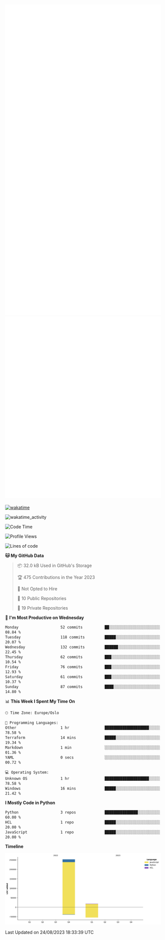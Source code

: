 ![Metrics](/metrics.svg)![Additional metrics](metrics.additional.svg)
----------------------------------------------------------------------------------------------------------------------------------------------------

[![wakatime](https://wakatime.com/badge/user/139c3dc8-b99d-475a-b6b4-e7663d03add8.svg)](https://wakatime.com/@139c3dc8-b99d-475a-b6b4-e7663d03add8)

![wakatime_activity](https://wakatime.com/share/@merca/d0fb6363-0f77-40ae-9525-9b9347ed2e36.svg)

<!--START_SECTION:waka-->
![Code Time](http://img.shields.io/badge/Code%20Time-6%2C743%20hrs%2044%20mins-blue)

![Profile Views](http://img.shields.io/badge/Profile%20Views-0-blue)

![Lines of code](https://img.shields.io/badge/From%20Hello%20World%20I%27ve%20Written-270.4%20thousand%20lines%20of%20code-blue)

**🐱 My GitHub Data** 

> 📦 32.0 kB Used in GitHub's Storage 
 > 
> 🏆 475 Contributions in the Year 2023
 > 
> 🚫 Not Opted to Hire
 > 
> 📜 10 Public Repositories 
 > 
> 🔑 19 Private Repositories 
 > 
📅 **I'm Most Productive on Wednesday** 

```text
Monday                   52 commits          ██░░░░░░░░░░░░░░░░░░░░░░░   08.84 % 
Tuesday                  118 commits         █████░░░░░░░░░░░░░░░░░░░░   20.07 % 
Wednesday                132 commits         ██████░░░░░░░░░░░░░░░░░░░   22.45 % 
Thursday                 62 commits          ███░░░░░░░░░░░░░░░░░░░░░░   10.54 % 
Friday                   76 commits          ███░░░░░░░░░░░░░░░░░░░░░░   12.93 % 
Saturday                 61 commits          ███░░░░░░░░░░░░░░░░░░░░░░   10.37 % 
Sunday                   87 commits          ████░░░░░░░░░░░░░░░░░░░░░   14.80 % 
```


📊 **This Week I Spent My Time On** 

```text
🕑︎ Time Zone: Europe/Oslo

💬 Programming Languages: 
Other                    1 hr                ████████████████████░░░░░   78.58 % 
Terraform                14 mins             █████░░░░░░░░░░░░░░░░░░░░   19.34 % 
Markdown                 1 min               ░░░░░░░░░░░░░░░░░░░░░░░░░   01.36 % 
YAML                     0 secs              ░░░░░░░░░░░░░░░░░░░░░░░░░   00.72 % 

💻 Operating System: 
Unknown OS               1 hr                ████████████████████░░░░░   78.58 % 
Windows                  16 mins             █████░░░░░░░░░░░░░░░░░░░░   21.42 % 
```

**I Mostly Code in Python** 

```text
Python                   3 repos             ███████████████░░░░░░░░░░   60.00 % 
HCL                      1 repo              █████░░░░░░░░░░░░░░░░░░░░   20.00 % 
JavaScript               1 repo              █████░░░░░░░░░░░░░░░░░░░░   20.00 % 
```



**Timeline**

![Lines of Code chart](https://raw.githubusercontent.com/merca/merca/current/assets/bar_graph.png)


 Last Updated on 24/08/2023 18:33:39 UTC
<!--END_SECTION:waka-->

